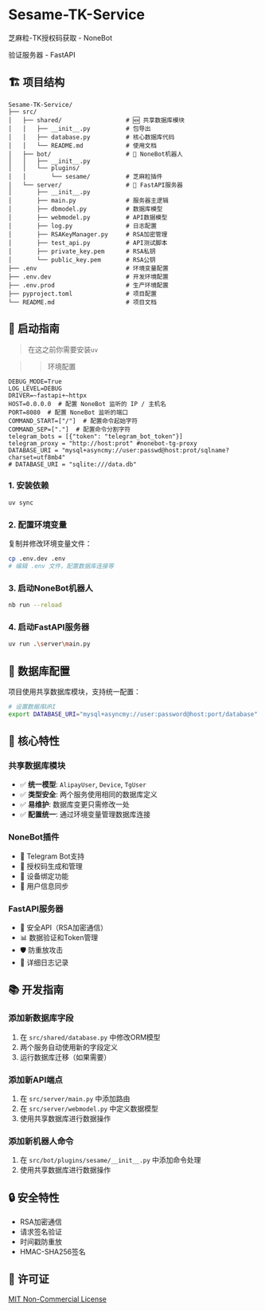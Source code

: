 # Sesame-TK-Service


芝麻粒-TK授权码获取 - NoneBot

验证服务器 - FastAPI


## 🏗️ 项目结构

```
Sesame-TK-Service/
├── src/
│   ├── shared/                  # 🆕 共享数据库模块
│   │   ├── __init__.py          # 包导出
│   │   ├── database.py          # 核心数据库代码
│   │   └── README.md            # 使用文档
│   ├── bot/                     # 🤖 NoneBot机器人
│   │   ├── __init__.py
│   │   └── plugins/
│   │       └── sesame/          # 芝麻粒插件
│   └── server/                  # 🚀 FastAPI服务器
│       ├── __init__.py
│       ├── main.py              # 服务器主逻辑
│       ├── dbmodel.py           # 数据库模型
│       ├── webmodel.py          # API数据模型
│       ├── log.py               # 日志配置
│       ├── RSAKeyManager.py     # RSA加密管理
│       ├── test_api.py          # API测试脚本
│       ├── private_key.pem      # RSA私钥
│       └── public_key.pem       # RSA公钥
├── .env                         # 环境变量配置
├── .env.dev                     # 开发环境配置
├── .env.prod                    # 生产环境配置
├── pyproject.toml               # 项目配置
└── README.md                    # 项目文档
```

## 🚀 启动指南

> 在这之前你需要安装`uv`

>> 环境配置
```.env
DEBUG_MODE=True
LOG_LEVEL=DEBUG
DRIVER=~fastapi+~httpx
HOST=0.0.0.0  # 配置 NoneBot 监听的 IP / 主机名
PORT=8080  # 配置 NoneBot 监听的端口
COMMAND_START=["/"]  # 配置命令起始字符
COMMAND_SEP=["."]  # 配置命令分割字符
telegram_bots = [{"token": "telegram_bot_token"}]
telegram_proxy = "http://host:prot" #nonebot-tg-proxy
DATABASE_URI = "mysql+asyncmy://user:passwd@host:prot/sqlname?charset=utf8mb4"
# DATABASE_URI = "sqlite:///data.db"
```

### 1. 安装依赖
```bash
uv sync
```

### 2. 配置环境变量
复制并修改环境变量文件：
```bash
cp .env.dev .env
# 编辑 .env 文件，配置数据库连接等
```

### 3. 启动NoneBot机器人
```bash
nb run --reload
```

### 4. 启动FastAPI服务器
```bash
uv run .\server\main.py
```

## 💾 数据库配置

项目使用共享数据库模块，支持统一配置：

```bash
# 设置数据库URI
export DATABASE_URI="mysql+asyncmy://user:password@host:port/database"
```

## 🔧 核心特性

### 共享数据库模块
- ✅ **统一模型**: `AlipayUser`, `Device`, `TgUser`
- ✅ **类型安全**: 两个服务使用相同的数据库定义
- ✅ **易维护**: 数据库变更只需修改一处
- ✅ **配置统一**: 通过环境变量管理数据库连接

### NoneBot插件
- 🤖 Telegram Bot支持
- 🔑 授权码生成和管理
- 📱 设备绑定功能
- 👤 用户信息同步

### FastAPI服务器
- 🔐 安全API（RSA加密通信）
- 📊 数据验证和Token管理
- 🛡️ 防重放攻击
- 📝 详细日志记录

## 📚 开发指南

### 添加新数据库字段
1. 在 `src/shared/database.py` 中修改ORM模型
2. 两个服务自动使用新的字段定义
3. 运行数据库迁移（如果需要）

### 添加新API端点
1. 在 `src/server/main.py` 中添加路由
2. 在 `src/server/webmodel.py` 中定义数据模型
3. 使用共享数据库进行数据操作

### 添加新机器人命令
1. 在 `src/bot/plugins/sesame/__init__.py` 中添加命令处理
2. 使用共享数据库进行数据操作

## 🔒 安全特性

- RSA加密通信
- 请求签名验证
- 时间戳防重放
- HMAC-SHA256签名

## 📄 许可证

[MIT Non-Commercial License](./LICENSE)